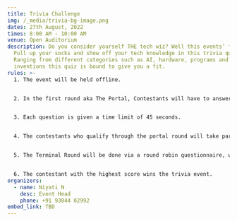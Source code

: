 ```yaml
---
title: Trivia Challenge
img: /_media/trivia-bg-image.png
dates: 27th August, 2022
times: 8:00 AM - 10:00 AM
venue: Open Auditorium
description: Do you consider yourself THE tech wiz? Well this events’ for you!
  Pull up your socks and show off your tech knowledge in this trivia quiz.
  Ranging from different categories such as AI, hardware, programs and
  inventions this quiz is bound to give you a fit.
rules: >-
  1. The event will be held offline.


  2. In the first round aka The Portal, Contestants will have to answer 20 tech related multiple choice questions.


  3. Each question is given a time limit of 45 seconds.


  4. The contestants who qualify through the portal round will take part in the second round or The Terminal.


  5. The Terminal Round will be done via a round robin questionnaire, which will include 12 questions with 20 seconds given for each question, before passing onto the next question.


  6. The contestant with the highest score wins the trivia event.
organizers:
  - name: Niyati N
    desc: Event Head
    phone: +91 93844 02992
embed_link: TBD
---
```

